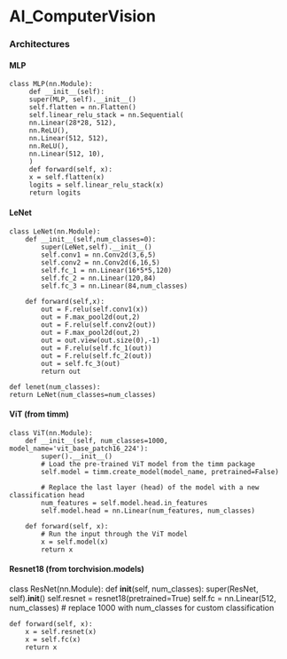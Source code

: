 # AI_ComputerVision


### Architectures

#### MLP
	class MLP(nn.Module):
		 def __init__(self):
		 super(MLP, self).__init__()
		 self.flatten = nn.Flatten()
		 self.linear_relu_stack = nn.Sequential(
		 nn.Linear(28*28, 512),
		 nn.ReLU(),
		 nn.Linear(512, 512),
		 nn.ReLU(),
		 nn.Linear(512, 10),
		 )
		 def forward(self, x):
		 x = self.flatten(x)
		 logits = self.linear_relu_stack(x)
		 return logits

#### LeNet		
	class LeNet(nn.Module):
		def __init__(self,num_classes=0):
			super(LeNet,self).__init__()
			self.conv1 = nn.Conv2d(3,6,5)
			self.conv2 = nn.Conv2d(6,16,5)
			self.fc_1 = nn.Linear(16*5*5,120)
			self.fc_2 = nn.Linear(120,84)
			self.fc_3 = nn.Linear(84,num_classes)

		def forward(self,x):
			out = F.relu(self.conv1(x))
			out = F.max_pool2d(out,2)
			out = F.relu(self.conv2(out))
			out = F.max_pool2d(out,2)
			out = out.view(out.size(0),-1)
			out = F.relu(self.fc_1(out))
			out = F.relu(self.fc_2(out))
			out = self.fc_3(out)
			return out

	def lenet(num_classes):
	return LeNet(num_classes=num_classes)

#### ViT (from timm)
	class ViT(nn.Module):
	    def __init__(self, num_classes=1000, model_name='vit_base_patch16_224'):
	        super().__init__()
	        # Load the pre-trained ViT model from the timm package
	        self.model = timm.create_model(model_name, pretrained=False)

	        # Replace the last layer (head) of the model with a new classification head
	        num_features = self.model.head.in_features
	        self.model.head = nn.Linear(num_features, num_classes)

	    def forward(self, x):
	        # Run the input through the ViT model
	        x = self.model(x)
	        return x
#### Resnet18 (from torchvision.models)
class ResNet(nn.Module):
    def __init__(self, num_classes):
        super(ResNet, self).__init__()
        self.resnet = resnet18(pretrained=True)
        self.fc = nn.Linear(512, num_classes) # replace 1000 with num_classes for custom classification

    def forward(self, x):
        x = self.resnet(x)
        x = self.fc(x)
        return x
